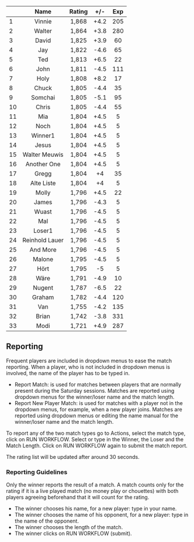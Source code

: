 | |Name|Rating|+/-|Exp|
|-|:--:|:----:|:-:|:-:|
|1|Vinnie|1,868|+4.2|205|
|2|Walter|1,864|+3.8|280|
|3|David|1,825|+3.9|60|
|4|Jay|1,822|-4.6|65|
|5|Ted|1,813|+6.5|22|
|6|John|1,811|-4.5|111|
|7|Holy|1,808|+8.2|17|
|8|Chuck|1,805|-4.4|35|
|9|Somchai|1,805|-5.1|95|
|10|Chris|1,805|-4.4|55|
|11|Mia|1,804|+4.5|5|
|12|Noch|1,804|+4.5|5|
|13|Winner1|1,804|+4.5|5|
|14|Jesus|1,804|+4.5|5|
|15|Walter Meuwis|1,804|+4.5|5|
|16|Another One|1,804|+4.5|5|
|17|Gregg|1,804|+4|35|
|18|Alte Liste|1,804|+4|5|
|19|Molly|1,796|+4.5|22|
|20|James|1,796|-4.3|5|
|21|Wuast|1,796|-4.5|5|
|22|Mal|1,796|-4.5|5|
|23|Loser1|1,796|-4.5|5|
|24|Reinhold Lauer|1,796|-4.5|5|
|25|And More|1,796|-4.5|5|
|26|Malone|1,795|-4.5|5|
|27|Hört|1,795|-5|5|
|28|Wäre|1,791|-4.9|10|
|29|Nugent|1,787|-6.5|22|
|30|Graham|1,782|-4.4|120|
|31|Van|1,755|-4.2|135|
|32|Brian|1,742|-3.8|331|
|33|Modi|1,721|+4.9|287|

 

## Reporting

Frequent players are included in dropdown menus to ease the match reporting.
When a player, who is not included in dropdown menus is involved, the name of the player has to be typed in.

- Report Match:  is used for matches between players that are normally present during the Saturday sessions.
Matches are reported using dropdown menus for the winner/loser name and the match length.
- Report New Player Match:  is used for matches with a player not in the dropdown menus, for example, when a new player joins.
Matches are reported using dropdown menus or editing the name manual for the winner/loser name and the match length.

To report any of the two match types go to Actions, select the match type, click on RUN WORKFLOW.
Select or type in the Winner, the Loser and the Match Length.
Click on RUN WORKFLOW again to submit the match report.

The rating list will be updated after around 30 seconds.

### Reporting Guidelines

Only the winner reports the result of a match.
A match counts only for the rating if it is a live played match (no money play or chouettes)
with both players agreeing beforehand that it will count for the rating.

- The winner chooses his name, for a new player: type in your name.
- The winner chooses the name of his opponent, for a new player: type in the name of the opponent.
- The winner chooses the length of the match.
- The winner clicks on RUN WORKFLOW (submit).
